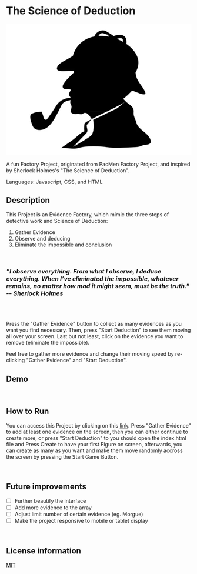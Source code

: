 # The Science of Deduction

<img src="/images/sherlock.jpg">


A fun Factory Project, originated from PacMen Factory Project, and inspired by Sherlock Holmes's "The Science of Deduction". 

Languages: Javascript, CSS, and HTML 
<br>
## Description
This Project is an Evidence Factory, which mimic the three steps of detective work and Science of Deduction:
<ol>
<li>Gather Evidence</li>
<li>Observe and deducing</li>
<li>Eliminate the impossible and conclusion</li>
</ol>

<br>

### *"I observe everything. From what I observe, I deduce everything. When I’ve eliminated the impossible, whatever remains, no matter how mad it might seem, must be the truth." -- Sherlock Holmes*
<br>
<br>

Press the "Gather Evidence" button to collect as many evidences as you want you find necessary.
Then, press "Start Deduction" to see them moving all over your screen.
Last but not least, click on the evidence you want to remove (eliminate the impossible).

Feel free to gather more evidence and change their moving speed by re-clicking "Gather Evidence" and "Start Deduction".


## Demo


<br>

## How to Run
You can access this Project by clicking on this <a href="https://hujianni.github.io/The-Science-Of-Deduction/" target="_blank">link</a>. Press "Gather Evidence" to add at least one evidence on the screen, then you can either continue to create more, or press "Start Deduction" to 
you should open the index.html file and Press Create to have your first Figure on screen, afterwards, you can create as many as you want and make them move randomly accross the screen by pressing the Start Game Button.

<br>

## Future improvements
- [ ] Further beautify the interface
- [ ] Add more evidence to the array
- [ ] Adjust limit number of certain evidence (eg. Morgue)
- [ ] Make the project responsive to mobile or tablet display
<br>

## License information
<a href="https://choosealicense.com/licenses/mit/" target="_blank">MIT</a>
